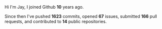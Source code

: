 Hi I'm Jay, I joined Github **10** years ago.

Since then I've pushed **1623** commits, opened **67** issues, submitted **166** pull requests, and contributed to **14** public repositories.
